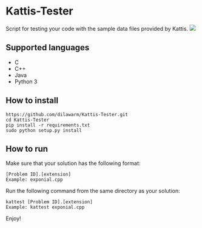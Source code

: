 # Kattis-Tester
Script for testing your code with the sample data files provided by Kattis.
![](kattest-output.JPG)

## Supported languages
* C
* C++
* Java
* Python 3

## How to install
```
https://github.com/dilawarm/Kattis-Tester.git
cd Kattis-Tester
pip install -r requirements.txt
sudo python setup.py install
```

## How to run
Make sure that your solution has the following format:
```
[Problem ID].[extension]
Example: exponial.cpp
```
Run the following command from the same directory as your solution:
```
kattest [Problem ID].[extension]
Example: kattest exponial.cpp
```
Enjoy!
